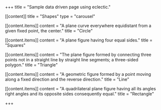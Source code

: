 +++
title = "Sample data driven page using eclectic."

[[content]]
  title = "Shapes"
  type = "carousel"

  [[content.items]]
    content = "A plane curve everywhere equidistant from a given fixed point, the center."
    title = "Circle"

  [[content.items]]
    content = "A plane figure having four equal sides."
    title = "Squares"

  [[content.items]]
    content = "The plane figure formed by connecting three points not in a straight line by straight line segments; a three-sided polygon."
    title = "Triangle"

  [[content.items]]
    content = "A geometric figure formed by a point moving along a fixed direction and the reverse direction."
    title = "Line"

  [[content.items]]
    content = "A quadrilateral plane figure having all its angles right angles and its opposite sides consequently equal."
    title = "Rectangle"

+++    

